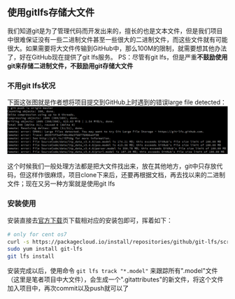 ## 使用gitlfs存储大文件

我们知道git是为了管理代码而开发出来的，擅长的也是文本文件，但是我们项目中很难保证没有一些二进制文件甚至一些很大的二进制文件，而这些文件就有可能很大。如果需要将大文件传输到GitHub中，那么100M的限制，就需要想其他办法了，好在GitHub现在提供了git lfs服务。
PS：尽管有git lfs，但是严重**不鼓励使用git来存储二进制文件，不鼓励用git存储大文件**


### 不用git lfs状况
下面这张图就是作者想将项目提交到GitHub上时遇到的错误large file detected： 
![large_file_detected](/img/git/lage_file_detected.png "large")


这个时候我们一般处理方法都是把大文件找出来，放在其他地方，git中只存放代码，但这样作很麻烦，项目clone下来后，还要再根据文档，再去找以来的二进制文件；现在又另一种方案就是使用git lfs


### 安装使用
安装直接去[官方下载](https://github.com/git-lfs/git-lfs/releases/tag/v2.7.1)页下载相对应的安装包即可，挥着如下：

```bash
# only for cent os7
curl -s https://packagecloud.io/install/repositories/github/git-lfs/script.rpm.sh | sudo bash
sudo yum install git-lfs
git lfs install
```

安装完成以后，使用命令 `git lfs track "*.model"` 来跟踪所有".model"文件（这里是笔者项目中大文件），会生成一个".gitattributes"的新文件，将这个文件加入项目中，再次commit以及push就可以了